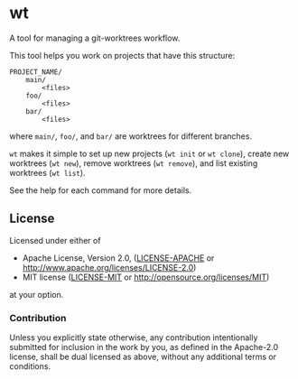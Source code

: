 # wt

A tool for managing a git-worktrees workflow.

This tool helps you work on projects that have this structure:
```
PROJECT_NAME/
    main/
        <files>
    foo/
        <files>
    bar/
        <files>
```
where `main/`, `foo/`, and `bar/` are worktrees for different branches.

`wt` makes it simple to set up new projects (`wt init` or `wt clone`),
create new worktrees (`wt new`), remove worktrees (`wt remove`), and list
existing worktrees (`wt list`).

See the help for each command for more details.

## License

Licensed under either of

 * Apache License, Version 2.0, ([LICENSE-APACHE](LICENSE-APACHE) or http://www.apache.org/licenses/LICENSE-2.0)
 * MIT license ([LICENSE-MIT](LICENSE-MIT) or http://opensource.org/licenses/MIT)

at your option.

### Contribution

Unless you explicitly state otherwise, any contribution intentionally
submitted for inclusion in the work by you, as defined in the Apache-2.0
license, shall be dual licensed as above, without any additional terms or
conditions.
